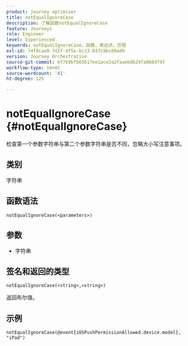 ```yaml
---
product: journey optimizer
title: notEqualIgnoreCase
description: 了解函数notEqualIgnoreCase
feature: Journeys
role: Engineer
level: Experienced
keywords: notEqualIgnoreCase，函数，表达式，历程
exl-id: 74f8cae0-7d2f-4f5e-bc13-837c9bc69ad9
version: Journey Orchestration
source-git-commit: 6f7b9bfb65617ee1ace3a2faaebdb24fa068d74f
workflow-type: tm+mt
source-wordcount: '41'
ht-degree: 12%

---
```


# notEqualIgnoreCase {#notEqualIgnoreCase}

检查第一个参数字符串与第二个参数字符串是否不同，忽略大小写注意事项。

## 类别

字符串

## 函数语法

`notEqualIgnoreCase(<parameters>)`

## 参数

* 字符串

## 签名和返回的类型

`notEqualIgnoreCase(<string>,<string>)`

返回布尔值。

## 示例

`notEqualIgnoreCase(@event{iOSPushPermissionAllowed.device.model}, "iPad")`
